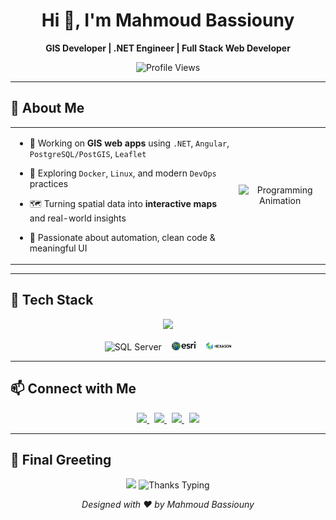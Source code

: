 <h1 align="center">Hi 👋, I'm Mahmoud Bassiouny</h1>

<p align="center">
  <strong>GIS Developer | .NET Engineer | Full Stack Web Developer</strong>
</p>

<p align="center">
  <img src="https://komarev.com/ghpvc/?username=MahmoudBassiounii&label=Profile%20views&color=0e75b6&style=flat" alt="Profile Views" />
</p>

---

## 🧠 About Me

<table>
  <tr>
    <td>

- 🔭 Working on **GIS web apps** using `.NET`, `Angular`, `PostgreSQL/PostGIS`, `Leaflet`  
- 🌱 Exploring `Docker`, `Linux`, and modern `DevOps` practices  
- 🗺️ Turning spatial data into **interactive maps** and real-world insights  
- 🎯 Passionate about automation, clean code & meaningful UI  

   </td>
   <td align="center">
     <img src="https://cdn.dribbble.com/users/1162077/screenshots/3848914/programmer.gif" alt="Programming Animation" width="300"/>
   </td>
  </tr>
</table>

---

## 🚀 Tech Stack

<p align="center">
  <img src="https://skillicons.dev/icons?i=csharp,dotnet,bash,postgresql,mysql,html,css,sass,js,angular,react,tailwind,bootstrap,leaflet,docker,linux,vscode,visualstudio,github,ubuntu" />
  <br/><br/>
  <!-- أيقونة SQL Server -->
  <img src="https://img.icons8.com/color/48/000000/microsoft-sql-server.png" alt="SQL Server" width="40" />
  &nbsp;&nbsp;
  <img src="https://github.com/MahmoudBassiounii/MahmoudBassiounii/blob/main/assets/esri-seeklogo.png?raw=true" alt="ESRI" width="40" />
  &nbsp;&nbsp;
  <img src="https://github.com/MahmoudBassiounii/MahmoudBassiounii/blob/main/assets/HexgonLogo.png?raw=true" alt="Hexagon" width="40" />
</p>

---

## 📫 Connect with Me

<p align="center">
  <a href="https://www.linkedin.com/in/mahmoud-bassiounii-3a6634193" target="_blank">
    <img src="https://img.shields.io/badge/-LinkedIn-blue?style=for-the-badge&logo=linkedin" />
  </a>
  &nbsp;
  <a href="https://www.facebook.com/mahmoud.Ayman.basiounii.455555" target="_blank">
    <img src="https://img.shields.io/badge/-Facebook-1877F2?style=for-the-badge&logo=facebook&logoColor=white" />
  </a>
  &nbsp;
  <a href="https://wa.me/201151812095" target="_blank">
    <img src="https://img.shields.io/badge/-WhatsApp-25D366?style=for-the-badge&logo=whatsapp&logoColor=white" />
  </a>
  &nbsp;
  <a href="mailto:mahmoudbassiouny22@gmail.com">
    <img src="https://img.shields.io/badge/-Gmail-D14836?style=for-the-badge&logo=gmail&logoColor=white" />
  </a>
</p>

---

## 🙏 Final Greeting

<p align="center">
  <img 
    src="https://readme-typing-svg.herokuapp.com?font=Fira+Code&size=22&duration=2000&pause=1000&color=F75C7E&center=true&vCenter=true&multiline=true&width=600&lines=Thanks+for+visiting!+🌟; 
    alt="Thanks Typing"
  />
  <img 
    src="https://readme-typing-svg.herokuapp.com?font=Fira+Code&size=22&duration=2000&pause=1000&color=F75C7E&center=true&vCenter=true&multiline=true&width=600&lines=Keep+coding+💻+and+stay+awesome+🚀"; 
    alt="Thanks Typing"
  />
</p>

<p align="center"><i>Designed with ❤️ by Mahmoud Bassiouny</i></p>
